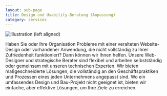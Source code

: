 ```yaml
---
layout: sub-page
title: Design und Usability-Beratung (Anpassung)
category: services
---
```


![Illustration (left aligned)](/media/implementation-dp.svg)

Haben Sie oder Ihre Organisation Probleme mit einer veralteten Website-Design oder vorhandener Anwendung, die nicht vollständig zu Ihrer Zufriedenheit funktioniert? Dann können wir Ihnen helfen. Unsere Web-Designer und strategische Berater sind flexibel und arbeiten selbstständig oder gemeinsam mit unseren technischen Experten. Wir bieten maßgeschneiderte Lösungen, die vollständig an den Geschäftspraktiken und Prozessen eines jeden Unternehmens angepasst sind. Wo ein umfassendes Design und Bau-Projekt nicht geeignet ist, bieten wir einfache, aber effektive Lösungen, um Ihre Ziele zu erreichen.
